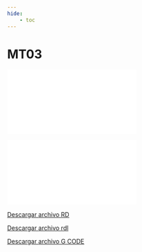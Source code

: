 ```yaml
---
hide:
    - toc
---
```


# MT03

![CECILIA_BARRAN_MT03.rd](../archivos/CECILIA_BARRAN_MT03.rd)

![CECILIA_BARRAN_MT03_CORTE.rld](../archivos/CECILIA_BARRAN_MT03_CORTE.rld)

<a href="(../docs/archivos/CECILIA_BARRAN_MT03.rd)" >Descargar <span>archivo RD</span> </a>

<a href="(../archivos/CECILIA_BARRAN_MT03_CORTE.rld)" >Descargar <span>archivo rdl</span> </a>
 
 <a Href="(../docs/archivos/Cecilia_Barran.gcode)">Descargar <span>archivo G CODE</span> </a>